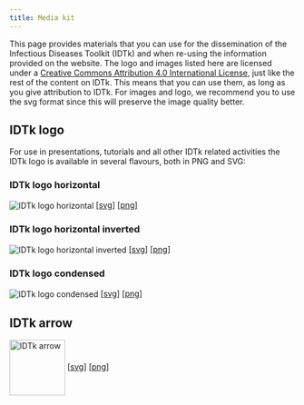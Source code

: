 ```yaml
---
title: Media kit
---
```


This page provides materials that you can use for the dissemination of the Infectious Diseases Toolkit (IDTk) and when re-using the information provided on the website. The logo and images listed here are licensed under a [Creative Commons Attribution 4.0 International License](https://creativecommons.org/licenses/by/4.0/), just like the rest of the content on IDTk. This means that you can use them, as long as you give attribution to IDTk. For images and logo, we recommend you to use the svg format since this will preserve the image quality better.

## IDTk logo

For use in presentations, tutorials and all other IDTk related activities the IDTk logo is available in several flavours, both in PNG and SVG:

### IDTk logo horizontal

<p>
  <img src="{{ 'assets/img/main_logo.svg' | relative_url }}" class="m-2 bg-white p-2 rounded" style="max-height: 5em; vertical-align: middle" alt="IDTk logo horizontal" /> 
    [<a href="{{ 'assets/img/main_logo.svg' | relative_url }}">svg</a>]
    [<a href="{{ 'assets/img/main_logo.png' | relative_url }}">png</a>]
</p>

### IDTk logo horizontal inverted

<p>
  <img src="{{ 'assets/img/main_logo_inverted.svg' | relative_url }}" class="m-2 bg-dark p-2 rounded" style="max-height: 5em; vertical-align: middle" alt="IDTk logo horizontal inverted" />
    [<a href="{{ 'assets/img/main_logo_inverted.svg' | relative_url }}">svg</a>]
    [<a href="{{ 'assets/img/main_logo_inverted.png' | relative_url }}">png</a>]
</p>

### IDTk logo condensed

<p>
  <img src="{{ 'assets/img/main_logo_condensed.svg' | relative_url }}" class="m-2 bg-white p-2 rounded" style="max-height: 5em; vertical-align: middle" alt="IDTk logo condensed" />
    [<a href="{{ 'assets/img/main_logo_condensed.svg' | relative_url }}">svg</a>]
    [<a href="{{ 'assets/img/main_logo_condensed.png' | relative_url }}">png</a>]
</p>

## IDTk arrow

<p>
  <img src="{{ 'assets/img/arrow.svg' | relative_url }}" class="m-2 bg-white p-2 rounded" style="height: 7em; vertical-align: middle" alt="IDTk arrow" />
    [<a href="{{ 'assets/img/arrow.svg' | relative_url }}">svg</a>]
    [<a href="{{ 'assets/img/arrow.png' | relative_url }}">png</a>]
</p>